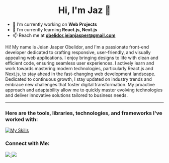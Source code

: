 <h1 align="center">Hi, I'm Jaz 👋</h1>

- 🔭 I’m currently working on **Web Projects**  
- 🌱 I’m currently learning **React.js, Next.js**  
- 📫 Reach me at **obelidor.jeianjasper@gmail.com**

  
Hi! My name is Jeian Jasper Obelidor, and I'm a passionate front-end developer dedicated to crafting responsive, user-friendly, and visually appealing web applications. I enjoy bringing designs to life with clean and efficient code, ensuring seamless user experiences. I actively learn and work towards mastering modern technologies, particularly React.js and Next.js, to stay ahead in the fast-changing web development landscape. Dedicated to continuous growth, I stay updated on industry trends and embrace new challenges that foster digital transformation. My proactive approach and adaptability allow me to quickly master evolving technologies and deliver innovative solutions tailored to business needs.

---

### Here are the tools, libraries, technologies, and frameworks I've worked with:  


[![My Skills](https://skillicons.dev/icons?i=html,css,tailwind,js,ts,react,vite,nextjs,redux,jest,figma,firebase,supabase,git,github)](https://skillicons.dev)


###  Connect with Me:


  <a href="https://skillicons.dev">
      <a href="https://www.linkedin.com/in/jeianjasper/" target="_blank">
    <img src="https://skillicons.dev/icons?i=linkedin" />
  </a>

    
  <a href="https://skillicons.dev">
        <a href="https://instagram.com/jeianjaz" target="_blank">
    <img src="https://skillicons.dev/icons?i=instagram" />
  </a>
    


    
  
